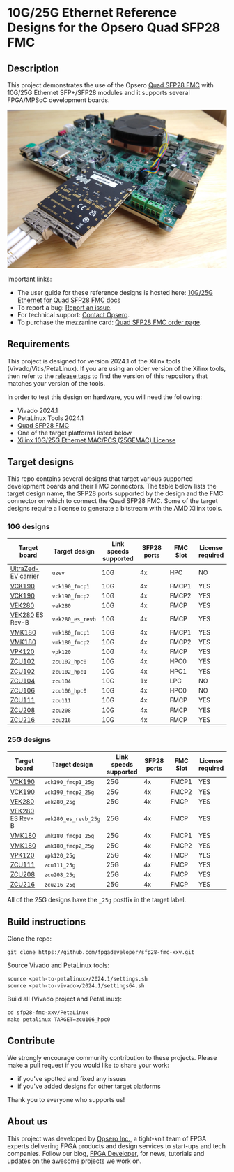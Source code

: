 # 10G/25G Ethernet Reference Designs for the Opsero Quad SFP28 FMC

## Description

This project demonstrates the use of the Opsero [Quad SFP28 FMC] with 10G/25G Ethernet SFP+/SFP28 modules
and it supports several FPGA/MPSoC development boards.

![Quad SFP28 FMC with VEK280](docs/source/images/quad-sfp28-fmc-vek280.jpg "Quad SFP28 FMC with VEK280")

Important links:

* The user guide for these reference designs is hosted here: [10G/25G Ethernet for Quad SFP28 FMC docs](https://sfp28-xxv.ethernetfmc.com "10G/25G Ethernet for Quad SFP28 FMC docs")
* To report a bug: [Report an issue](https://github.com/fpgadeveloper/sfp28-fmc-xxv/issues "Report an issue").
* For technical support: [Contact Opsero](https://opsero.com/contact-us "Contact Opsero").
* To purchase the mezzanine card: [Quad SFP28 FMC order page](https://opsero.com/product/quad-sfp28-fmc "Quad SFP28 FMC order page").

## Requirements

This project is designed for version 2024.1 of the Xilinx tools (Vivado/Vitis/PetaLinux). 
If you are using an older version of the Xilinx tools, then refer to the 
[release tags](https://github.com/fpgadeveloper/sfp28-fmc-xxv/tags "releases")
to find the version of this repository that matches your version of the tools.

In order to test this design on hardware, you will need the following:

* Vivado 2024.1
* PetaLinux Tools 2024.1
* [Quad SFP28 FMC]
* One of the target platforms listed below
* [Xilinx 10G/25G Ethernet MAC/PCS (25GEMAC) License](https://www.xilinx.com/products/intellectual-property/ef-di-25gemac.html)

## Target designs

This repo contains several designs that target various supported development boards and their
FMC connectors. The table below lists the target design name, the SFP28 ports supported by the design and 
the FMC connector on which to connect the Quad SFP28 FMC. Some of the target designs
require a license to generate a bitstream with the AMD Xilinx tools.

### 10G designs

| Target board        | Target design     | Link speeds<br> supported | SFP28 ports | FMC Slot    | License<br> required |
|---------------------|-------------------|---------|-------------|-------------|-----|
| [UltraZed-EV carrier] | `uzev`          | 10G     | 4x          | HPC         | NO  |
| [VCK190]            | `vck190_fmcp1`    | 10G     | 4x          | FMCP1       | YES |
| [VCK190]            | `vck190_fmcp2`    | 10G     | 4x          | FMCP2       | YES |
| [VEK280]            | `vek280`          | 10G     | 4x          | FMCP        | YES |
| [VEK280] ES Rev-B   | `vek280_es_revb`  | 10G     | 4x          | FMCP        | YES |
| [VMK180]            | `vmk180_fmcp1`    | 10G     | 4x          | FMCP1       | YES |
| [VMK180]            | `vmk180_fmcp2`    | 10G     | 4x          | FMCP2       | YES |
| [VPK120]            | `vpk120`          | 10G     | 4x          | FMCP        | YES |
| [ZCU102]            | `zcu102_hpc0`     | 10G     | 4x          | HPC0        | YES |
| [ZCU102]            | `zcu102_hpc1`     | 10G     | 4x          | HPC1        | YES |
| [ZCU104]            | `zcu104`          | 10G     | 1x          | LPC         | NO  |
| [ZCU106]            | `zcu106_hpc0`     | 10G     | 4x          | HPC0        | NO  |
| [ZCU111]            | `zcu111`          | 10G     | 4x          | FMCP        | YES |
| [ZCU208]            | `zcu208`          | 10G     | 4x          | FMCP        | YES |
| [ZCU216]            | `zcu216`          | 10G     | 4x          | FMCP        | YES |

### 25G designs

| Target board        | Target design     | Link speeds<br> supported | SFP28 ports | FMC Slot    | License<br> required |
|---------------------|-------------------|---------|-------------|-------------|-----|
| [VCK190]            | `vck190_fmcp1_25g`    | 25G | 4x          | FMCP1       | YES |
| [VCK190]            | `vck190_fmcp2_25g`    | 25G | 4x          | FMCP2       | YES |
| [VEK280]            | `vek280_25g`          | 25G | 4x          | FMCP        | YES |
| [VEK280] ES Rev-B   | `vek280_es_revb_25g`  | 25G | 4x          | FMCP        | YES |
| [VMK180]            | `vmk180_fmcp1_25g`    | 25G | 4x          | FMCP1       | YES |
| [VMK180]            | `vmk180_fmcp2_25g`    | 25G | 4x          | FMCP2       | YES |
| [VPK120]            | `vpk120_25g`          | 25G | 4x          | FMCP        | YES |
| [ZCU111]            | `zcu111_25g`          | 25G | 4x          | FMCP        | YES |
| [ZCU208]            | `zcu208_25g`          | 25G | 4x          | FMCP        | YES |
| [ZCU216]            | `zcu216_25g`          | 25G | 4x          | FMCP        | YES |

All of the 25G designs have the `_25g` postfix in the target label.

## Build instructions

Clone the repo:
```
git clone https://github.com/fpgadeveloper/sfp28-fmc-xxv.git
```

Source Vivado and PetaLinux tools:

```
source <path-to-petalinux>/2024.1/settings.sh
source <path-to-vivado>/2024.1/settings64.sh
```

Build all (Vivado project and PetaLinux):

```
cd sfp28-fmc-xxv/PetaLinux
make petalinux TARGET=zcu106_hpc0
```

## Contribute

We strongly encourage community contribution to these projects. Please make a pull request if you
would like to share your work:
* if you've spotted and fixed any issues
* if you've added designs for other target platforms

Thank you to everyone who supports us!

## About us

This project was developed by [Opsero Inc.](https://opsero.com "Opsero Inc."),
a tight-knit team of FPGA experts delivering FPGA products and design services to start-ups and tech companies. 
Follow our blog, [FPGA Developer](https://www.fpgadeveloper.com "FPGA Developer"), for news, tutorials and
updates on the awesome projects we work on.

[Quad SFP28 FMC]: https://ethernetfmc.com/docs/quad-sfp28-fmc/overview/
[VCK190]: https://www.xilinx.com/vck190
[VEK280]: https://www.xilinx.com/vek280
[VMK180]: https://www.xilinx.com/vmk180
[VPK120]: https://www.xilinx.com/vpk120
[VCU108]: https://www.xilinx.com/vcu108
[VCU118]: https://www.xilinx.com/vcu118
[KCU105]: https://www.xilinx.com/kcu105
[ZCU111]: https://www.xilinx.com/zcu111
[ZCU208]: https://www.xilinx.com/zcu208
[ZCU216]: https://www.xilinx.com/zcu216
[UltraZed-EV carrier]: https://www.xilinx.com/products/boards-and-kits/1-y3n9v1.html
[ZCU102]: https://www.xilinx.com/zcu102
[ZCU104]: https://www.xilinx.com/zcu104
[ZCU106]: https://www.xilinx.com/zcu106

